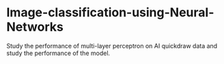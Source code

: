 # Image-classification-using-Neural-Networks
Study the performance of multi-layer perceptron on AI quickdraw data and study the performance of the model. 
